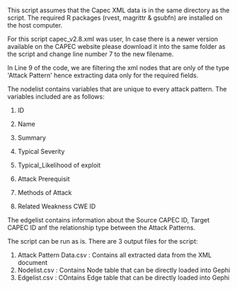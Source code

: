 This script assumes that the Capec XML data is in the same directory as the script. 
The required R packages (rvest, magrittr & gsubfn) are installed on the host computer.

For this script capec_v2.8.xml was user, In case there is a newer version available on the CAPEC website please download it into the same folder as the script and change line number 7 to the new filename.

In Line 9 of the code, we are filtering the xml nodes that are only of the type 'Attack Pattern' hence extracting data only for the required fields. 

The nodelist contains variables that are unique to every attack pattern. The variables included are as follows:

1. ID

2. Name

3. Summary

4. Typical Severity

5. Typical_Likelihood of exploit

6. Attack Prerequisit

7. Methods of Attack 

8. Related Weakness CWE ID



The edgelist contains information about the Source CAPEC ID, Target CAPEC ID anf the relationship type between the Attack Patterns. 


The script can be run as is. There are 3 output files for the script:
  1. Attack Pattern Data.csv : Contains all extracted data from the XML document
  2. Nodelist.csv : Contains Node table that can be directly loaded into Gephi
  3. Edgelist.csv : COntains Edge table that can be directly loaded into Gephi
